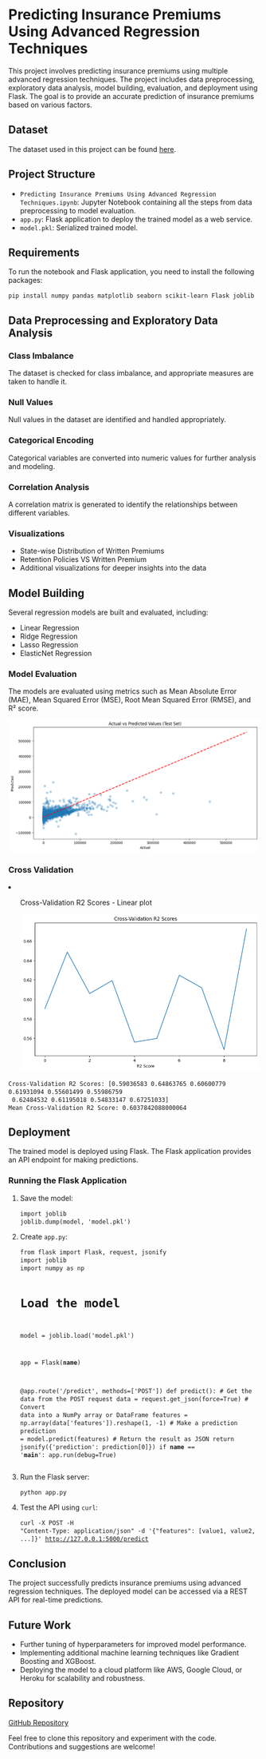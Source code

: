 
  <h1>Predicting Insurance Premiums Using Advanced Regression Techniques</h1>
    <p>This project involves predicting insurance premiums using multiple advanced regression techniques. The project includes data preprocessing, exploratory data analysis, model building, evaluation, and deployment using Flask. The goal is to provide an accurate prediction of insurance premiums based on various factors.</p>
    <h2>Dataset</h2>
    <p>The dataset used in this project can be found <a href="https://www.kaggle.com/datasets/moneystore/agencyperformance">here</a>.</p>
    <h2>Project Structure</h2>
    <ul>
        <li><code>Predicting Insurance Premiums Using Advanced Regression Techniques.ipynb</code>: Jupyter Notebook containing all the steps from data preprocessing to model evaluation.</li>
        <li><code>app.py</code>: Flask application to deploy the trained model as a web service.</li>
        <li><code>model.pkl</code>: Serialized trained model.</li>
    </ul>
    <h2>Requirements</h2>
    <p>To run the notebook and Flask application, you need to install the following packages:</p>
    <pre><code>pip install numpy pandas matplotlib seaborn scikit-learn Flask joblib</code></pre>
    <h2>Data Preprocessing and Exploratory Data Analysis</h2>
    <h3>Class Imbalance</h3>
    <p>The dataset is checked for class imbalance, and appropriate measures are taken to handle it.</p>
    <h3>Null Values</h3>
    <p>Null values in the dataset are identified and handled appropriately.</p>
    <h3>Categorical Encoding</h3>
    <p>Categorical variables are converted into numeric values for further analysis and modeling.</p>
    <h3>Correlation Analysis</h3>
    <p>A correlation matrix is generated to identify the relationships between different variables.</p>
    <h3>Visualizations</h3>
    <ul>
        <li>State-wise Distribution of Written Premiums</li>
        <li>Retention Policies VS Written Premium</li>
        <li>Additional visualizations for deeper insights into the data</li>
    </ul>
    <h2>Model Building</h2>
    <p>Several regression models are built and evaluated, including:</p>
    <ul>
        <li>Linear Regression</li>
        <li>Ridge Regression</li>
        <li>Lasso Regression</li>
        <li>ElasticNet Regression</li>
    </ul>
    <h3>Model Evaluation</h3>
    <p>The models are evaluated using metrics such as Mean Absolute Error (MAE), Mean Squared Error (MSE), Root Mean Squared Error (RMSE), and R² score.</p>
    <img src="Output/download.png">
    <h3>Cross Validation</h3>
    <li>
      <ul><p>Cross-Validation R2 Scores - Linear plot</p>
      <img src="Output/cross-r2.png"></ul>
    </li>
    <p><pre><code>Cross-Validation R2 Scores: [0.59036583 0.64863765 0.60600779 0.61931094 0.55601499 0.55986759
 0.62484532 0.61195018 0.54833147 0.67251033]
Mean Cross-Validation R2 Score: 0.6037842088000064</code></pre></p>
    <h2>Deployment</h2>
    <p>The trained model is deployed using Flask. The Flask application provides an API endpoint for making predictions.</p>
    <h3>Running the Flask Application</h3>
    <ol>
        <li>Save the model:
            <pre><code>import joblib
joblib.dump(model, 'model.pkl')</code></pre>
        </li>
        <li>Create <code>app.py</code>:
            <pre><code>from flask import Flask, request, jsonify
import joblib
import numpy as np

# Load the model
model = joblib.load('model.pkl')

app = Flask(__name__)

@app.route('/predict', methods=['POST'])
def predict():
    # Get the data from the POST request
    data = request.get_json(force=True)
    # Convert data into a NumPy array or DataFrame
    features = np.array(data['features']).reshape(1, -1)
    # Make a prediction
    prediction = model.predict(features)
    # Return the result as JSON
    return jsonify({'prediction': prediction[0]})
if __name__ == '__main__':
    app.run(debug=True)</code></pre>
        </li>
        <li>Run the Flask server:
            <pre><code>python app.py</code></pre>
        </li>
        <li>Test the API using <code>curl</code>:
            <pre><code>curl -X POST -H "Content-Type: application/json" -d '{"features": [value1, value2, ...]}' http://127.0.0.1:5000/predict</code></pre>
        </li>
    </ol>
    <h2>Conclusion</h2>
    <p>The project successfully predicts insurance premiums using advanced regression techniques. The deployed model can be accessed via a REST API for real-time predictions.</p>
    <h2>Future Work</h2>
    <ul>
        <li>Further tuning of hyperparameters for improved model performance.</li>
        <li>Implementing additional machine learning techniques like Gradient Boosting and XGBoost.</li>
        <li>Deploying the model to a cloud platform like AWS, Google Cloud, or Heroku for scalability and robustness.</li>
    </ul>
    <h2>Repository</h2>
    <p><a href="https://github.com/safwannasir49/MedicalInsurancepremium/tree/main/Predicting%20Insurance%20Premiums%20Using%20Advanced%20Regression%20Techniques">GitHub Repository</a></p>
    <p>Feel free to clone this repository and experiment with the code. Contributions and suggestions are welcome!</p>
</body>
</html>

